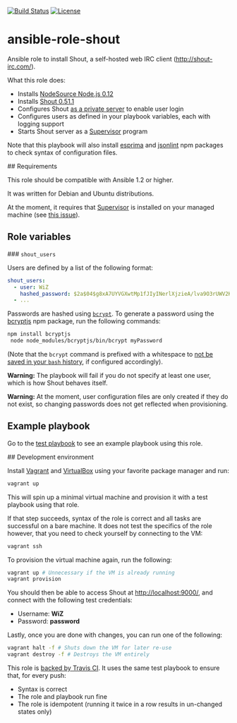 [![Build Status](https://travis-ci.org/astorije/ansible-role-shout.svg?branch=master)](https://travis-ci.org/astorije/ansible-role-shout)
[![License](https://img.shields.io/badge/license-MIT-blue.svg)](LICENSE)

# ansible-role-shout

Ansible role to install Shout, a self-hosted web IRC client (http://shout-irc.com/).

What this role does:

- Installs [NodeSource Node.js 0.12](https://nodesource.com/blog/nodejs-v012-iojs-and-the-nodesource-linux-repositories)
- Installs [Shout 0.51.1](https://github.com/erming/shout/blob/master/CHANGELOG.md#0511--2015-04-29)
- Configures Shout [as a private server](http://shout-irc.com/docs/server/configuration.html#public) to enable user login
- Configures users as defined in your playbook variables, each with logging support
- Starts Shout server as a [Supervisor](http://supervisord.org/) program

Note that this playbook will also install [esprima](https://www.npmjs.com/package/esprima) and [jsonlint](https://www.npmjs.com/package/jsonlint) npm packages to check syntax of configuration files.

## Requirements

This role should be compatible with Ansible 1.2 or higher.

It was written for Debian and Ubuntu distributions.

At the moment, it requires that [Supervisor](http://supervisord.org/) is
installed on your managed machine (see
[this issue](https://github.com/astorije/ansible-role-shout/issues/6)).

## Role variables

### `shout_users`

Users are defined by a list of the following format:

```yaml
shout_users:
  - user: WiZ
    hashed_password: $2a$04$g8xA7UYVGXwtMp1fJIyINerlXjzieA/lva9O3rUWV2KEpLTjhdVD6 # "password"
  - ...
```

Passwords are hashed using [`bcrypt`](https://en.wikipedia.org/wiki/Bcrypt). To generate a password using the [bcryptjs](https://www.npmjs.com/package/bcryptjs) npm package, run the following commands:

```bash
npm install bcryptjs
 node node_modules/bcryptjs/bin/bcrypt myPassword
```

(Note that the `bcrypt` command is prefixed with a whitespace to [not be saved in your `bash` history](http://askubuntu.com/a/15929/166928), if configured accordingly).

**Warning:** The playbook will fail if you do not specify at least one user,
which is how Shout behaves itself.

**Warning:** At the moment, user configuration files are only created if they do not exist, so changing passwords does not get reflected when provisioning.

## Example playbook

Go to the [test playbook](tests/test.yml) to see an example playbook using this
role.

## Development environment

Install [Vagrant](https://www.vagrantup.com/) and
[VirtualBox](https://www.virtualbox.org/) using your favorite package manager
and run:

```bash
vagrant up
```

This will spin up a minimal virtual machine and provision it with a test
playbook using that role.

If that step succeeds, syntax of the role is correct and all tasks are
successful on a bare machine. It does not test the specifics of the role
however, that you need to check yourself by connecting to the VM:

```bash
vagrant ssh
```

To provision the virtual machine again, run the following:

```bash
vagrant up # Unnecessary if the VM is already running
vagrant provision
```

You should then be able to access Shout at <http://localhost:9000/>, and connect
with the following test credentials:
  - Username: **WiZ**
  - Password: **password**

Lastly, once you are done with changes, you can run one of the following:

```bash
vagrant halt -f # Shuts down the VM for later re-use
vagrant destroy -f # Destroys the VM entirely
```

This role is
[backed by Travis CI](https://travis-ci.org/astorije/ansible-role-shout).
It uses the same test playbook to ensure that, for every push:

- Syntax is correct
- The role and playbook run fine
- The role is idempotent (running it twice in a row results in un-changed states
  only)
